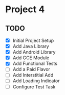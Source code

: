 # Project 4 

## TODO

- [x] Initial Project Setup
- [x] Add Java Library
- [x] Add Android Library
- [x] Add GCE Module
- [x] Add Functional Tests
- [ ] Add a Paid Flavor
- [ ] Add Interstitial Add
- [ ] Add Loading Indicator
- [ ] Configure Test Task
